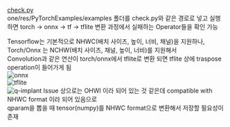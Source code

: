 [check.py](./check.py)  
one/res/PyTorchExamples/examples 폴더를 check.py와 같은 경로로 넣고 실행하면 torch -> onnx -> tf -> tflite 변환 과정에서 실패하는 Operator들을 확인 가능  

Tensorflow는 기본적으로 NHWC(배치 사이즈, 높이, 너비, 채널)을 지원하나, Torch/Onnx 는 NCHW(배치 사이즈, 채널, 높이, 너비)를 지원해서  
Convolution과 같은 연산이 torch/onnx에서 tflite로 변환 되면 tflite 상에 traspose operation이 들어가게 됨  
![onnx](https://github.com/ONEforALL-S003/TWO/assets/136890801/59d0e539-3f04-4fb2-9bb3-f65126a94f2c)  
![tflite](https://github.com/ONEforALL-S003/TWO/assets/136890801/ca127206-91bc-4878-843b-7d7b5f27841b)  
![q-implant](https://github.com/Samsung/ONE/issues/11254) Issue 상으로는 OHWI 이라 되어 있는 것 같은데 compatible with NHWC format 이라 되어 있음으로  
qparam을 뽑을 때 tensor(numpy)를 NHWC format으로 변환해서 저장할 필요성이 존재
